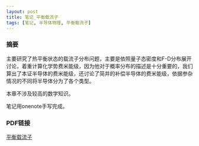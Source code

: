 ```yaml
---
layout: post
title: 笔记_平衡载流子
tags: [笔记, 半导体物理, 平衡载流子]
---
```


### 摘要

主要研究了热平衡状态的载流子分布问题，主要是依照量子态密度和F-D分布展开讨论，着重计算化学势费米能级，因为他对于概率分布的描述是十分重要的，我们算出了本证半导体的费米能级，还讨论了简并的补偿半导体的费米能级，依据参杂情况的不同将半导体分为了各个类型。

本章不涉及较高的数学知识。

笔记用onenote手写完成。

### PDF链接

[平衡载流子](https://naibaowjk.github.io/documents/笔记_平衡载流子.pdf)